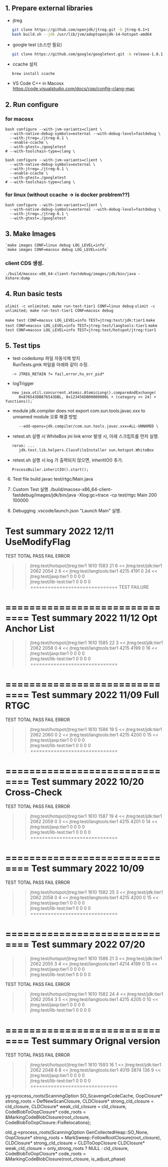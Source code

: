
## 1. Prepare external libraries
-  jtreg 
```sh
   git clone https://github.com/openjdk/jtreg.git -b jtreg-6.1+1
   bash build.sh --jdk /usr/lib/jvm/adoptopenjdk-14-hotspot-amd64
```

-  google test (소스만 필요)
```sh
   git clone https://github.com/google/googletest.git -b release-1.8.1
```
- ccache 설치
```sh
   brew install ccache
```
- VS Code C++ in Macosx
   https://code.visualstudio.com/docs/cpp/config-clang-mac

## 2. Run configure
### for macosx 
```
bash configure --with-jvm-variants=client \
  --with-native-debug-symbols=external --with-debug-level=fastdebug \
  --with-jtreg=./jtreg-6.1 \
  --enable-ccache \
  --with-gtest=./googletest
# --with-toolchain-type=clang \
```
```
bash configure --with-jvm-variants=client \
  --with-native-debug-symbols=external \
  --with-jtreg=./jtreg-6.1 \
  --enable-ccache \
  --with-gtest=./googletest
# --with-toolchain-type=clang \
```

### for linux (without ccache -> is docker problrem??)
```
bash configure --with-jvm-variants=client \
  --with-native-debug-symbols=external --with-debug-level=fastdebug \
  --with-jtreg=./jtreg-6.1 \
  --with-gtest=./googletest
```

## 3. Make Images
    `make images CONF=linux debug LOG_LEVEL=info`
    `make images CONF=macosx debug LOG_LEVEL=info`
### client CDS 생성.
   `./build/macosx-x86_64-client-fastdebug/images/jdk/bin/java -Xshare:dump`

## 4. Run basic tests
   `ulimit -c unlimited; make run-test-tier1 CONF=linux debug`
   `ulimit -c unlimited; make run-test-tier1 CONF=macosx debug`

   `make test CONF=macosx LOG_LEVEL=info TEST=jtreg:test/jdk:tier1`
   `make test CONF=macosx LOG_LEVEL=info TEST=jtreg:test/langtools:tier1`
   `make test CONF=macosx LOG_LEVEL=info TEST=jtreg:test/hotspot/jtreg:tier1`

## 5. Test tips
- test codedump 파일 자동삭제 방지<br>
  RunTests.gmk 파일을 아래와 같이 수정. <br>
```  
   -> JTREG_RETAIN ?= fail,error,hs_err_pid*
```

- logTrigger
```
   new java.util.concurrent.atomic.AtomicLong().compareAndExchange(
      0x876543DB876543DBL, 0x123456DB00000000L + (category << 24) + functions));` 
```

- module jdk.compiler does not export com.sun.tools.javac.xxx to unnamed module 오류 해결 방법
```
      --add-opens=jdk.compiler/com.sun.tools.javac.xxx=ALL-UNNAMED \
```

- retest.sh 실행 시 WhiteBox jni link error 발생 시, 아래 스크립트를 먼저 실행.
```
   rerun: ... 
      jdk.test.lib.helpers.ClassFileInstaller sun.hotspot.WhiteBox
```

- retest.sh 실행 시 log 가 출력되지 않으면, inheritIO() 추가.
```
   ProcessBuiler.inheritIO().start();
```

6. Test file build
   javac test/rtgc/Main.java

7. Custom Test 실행
   ./build/macosx-x86_64-client-fastdebug/images/jdk/bin/java -Xlog:gc=trace -cp test/rtgc Main 200 100000

8. Debugging 
  .vscode/launch.json "Launch Main" 실행.

Test summary 2022 12/11 UseModifyFlag
==============================
   TEST                                              TOTAL  PASS  FAIL ERROR   
>> jtreg:test/hotspot/jtreg:tier1                     1610  1583    21     6 <<
>> jtreg:test/jdk:tier1                               2062  2054     2     6 <<
>> jtreg:test/langtools:tier1                         4215  4191     0    24 <<
   jtreg:test/jaxp:tier1                                 0     0     0     0   
   jtreg:test/lib-test:tier1                             0     0     0     0    
==============================
TEST FAILURE

==============================
Test summary 2022 11/12 Opt Anchor List
==============================
>> jtreg:test/hotspot/jtreg:tier1                     1610  1585    22     3 <<
>> jtreg:test/jdk:tier1                               2062  2058     0     4 <<
>> jtreg:test/langtools:tier1                         4215  4199     0    16 <<
   jtreg:test/jaxp:tier1                                 0     0     0     0   
   jtreg:test/lib-test:tier1                             0     0     0     0 
==============================

==============================
Test summary 2022 11/09 Full RTGC
==============================
   TEST                                              TOTAL  PASS  FAIL ERROR   
>> jtreg:test/hotspot/jtreg:tier1                     1610  1586    19     5 <<
>> jtreg:test/jdk:tier1                               2062  2060     0     2 <<
>> jtreg:test/langtools:tier1                         4215  4200     0    15 <<
   jtreg:test/jaxp:tier1                                 0     0     0     0   
   jtreg:test/lib-test:tier1                             0     0     0     0   
==============================


==============================
Test summary 2022 10/20 Cross-Check
==============================
   TEST                                              TOTAL  PASS  FAIL ERROR   
>> jtreg:test/hotspot/jtreg:tier1                     1610  1587    19     4 <<
>> jtreg:test/jdk:tier1                               2062  2059     0     3 <<
>> jtreg:test/langtools:tier1                         4215  4201     0    14 <<
   jtreg:test/jaxp:tier1                                 0     0     0     0   
   jtreg:test/lib-test:tier1                             0     0     0     0   
==============================

==============================
Test summary 2022 10/09
==============================
   TEST                                              TOTAL  PASS  FAIL ERROR   
>> jtreg:test/hotspot/jtreg:tier1                     1610  1582    25     3 <<
>> jtreg:test/jdk:tier1                               2062  2058     0     4 <<
>> jtreg:test/langtools:tier1                         4215  4200     0    15 <<
   jtreg:test/jaxp:tier1                                 0     0     0     0   
   jtreg:test/lib-test:tier1                             0     0     0     0   
==============================

==============================
Test summary 2022 07/20
==============================
>> jtreg:test/hotspot/jtreg:tier1                     1610  1586    21     3 <<
>> jtreg:test/jdk:tier1                               2062  2055     3     4 <<
>> jtreg:test/langtools:tier1                         4214  4199     0    15 <<
   jtreg:test/jaxp:tier1                                 0     0     0     0   
   jtreg:test/lib-test:tier1                             0     0     0     0   

   TEST                                              TOTAL  PASS  FAIL ERROR   
>> jtreg:test/hotspot/jtreg:tier1                     1610  1582    24     4 <<
>> jtreg:test/jdk:tier1                               2062  2054     3     5 <<
>> jtreg:test/langtools:tier1                         4215  4205     0    10 <<
   jtreg:test/jaxp:tier1                                 0     0     0     0   
   jtreg:test/lib-test:tier1                             0     0     0     0 

==============================
Test summary Orignal version
==============================
   TEST                                              TOTAL  PASS  FAIL ERROR   
>> jtreg:test/hotspot/jtreg:tier1                     1610  1593    16     1 <<
>> jtreg:test/jdk:tier1                               2062  2048     6     8 <<
>> jtreg:test/langtools:tier1                         4019  3874   136     9 <<
   jtreg:test/jaxp:tier1                                 0     0     0     0   
   jtreg:test/lib-test:tier1                             0     0     0     0   
==============================


  yg->process_roots(ScanningOption SO_ScavengeCodeCache, 
                OopClosure* strong_roots = DefNewScanClosure,
                CLDClosure* strong_cld_closure = cld_closure, 
                CLDClosure* weak_cld_closure = cld_closure, 
                CodeBlobToOopClosure* code_roots = &MarkingCodeBlobClosure(root_closure,
                                                   CodeBlobToOopClosure::FixRelocations);
                
  old_g->process_roots(ScanningOption GenCollectedHeap::SO_None,
               OopClosure* strong_roots = MarkSweep::FollowRootClosure(root_closure),
               CLDClosure* strong_cld_closure = CLDToOopClosure
               CLDClosure* weak_cld_closure = only_strong_roots ? NULL : cld_closure,
               CodeBlobToOopClosure* code_roots = &MarkingCodeBlobClosure(root_closure, is_adjust_phase)
